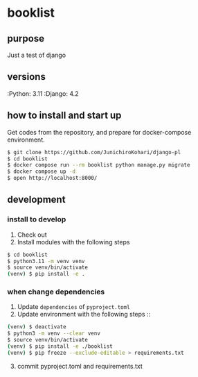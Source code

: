 # booklist

## purpose
Just a test of django

## versions
:Python: 3.11
:Django: 4.2

## how to install and start up
Get codes from the repository, and prepare for docker-compose environment.

```bash
$ git clone https://github.com/JunichiroKohari/django-pl
$ cd booklist
$ docker compose run --rm booklist python manage.py migrate
$ docker compose up -d
$ open http://localhost:8000/
```

## development

### install to develop

1. Check out
2. Install modules with the following steps

```bash
$ cd booklist
$ python3.11 -m venv venv
$ source venv/bin/activate
(venv) $ pip install -e .
```

### when change dependencies
1. Update `dependencies` of `pyproject.toml`
2. Update environment with the following steps ::

```bash
(venv) $ deactivate
$ python3 -m venv --clear venv
$ source venv/bin/activate
(venv) $ pip install -e ./booklist
(venv) $ pip freeze --exclude-editable > requirements.txt
```

3. commit pyproject.toml and requirements.txt
